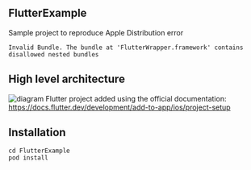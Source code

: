 ## FlutterExample

Sample project to reproduce Apple Distribution error
```
Invalid Bundle. The bundle at 'FlutterWrapper.framework' contains disallowed nested bundles
```

## High level architecture
![diagram](https://user-images.githubusercontent.com/90182796/210980316-0b26cd77-f694-447a-965c-efedac76a467.jpg)
Flutter project added using the official documentation: https://docs.flutter.dev/development/add-to-app/ios/project-setup


## Installation

```
cd FlutterExample
pod install
```


